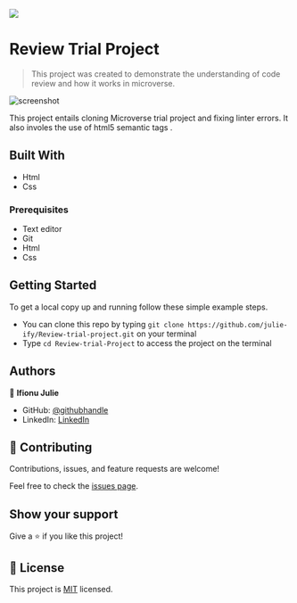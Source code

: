![](https://img.shields.io/badge/Microverse-blueviolet)

# Review Trial Project

> This project was created to demonstrate the understanding of code review and how it works in microverse.

![screenshot](./app_screenshot.png)

This project entails cloning Microverse trial project and fixing linter errors. It also involes the use of html5 semantic tags .

## Built With

- Html
- Css

### Prerequisites

- Text editor
- Git
- Html
- Css

## Getting Started

To get a local copy up and running follow these simple example steps.

- You can clone this repo by typing `git clone https://github.com/julie-ify/Review-trial-project.git` on your terminal
- Type `cd Review-trial-Project` to access the project on the terminal

## Authors

👤 **Ifionu Julie**

- GitHub: [@githubhandle](https://github.com/julie-ify)
- LinkedIn: [LinkedIn](https://www.linkedin.com/in/juliana-ifionu-4a9492212/)

## 🤝 Contributing

Contributions, issues, and feature requests are welcome!

Feel free to check the [issues page](https://github.com/julie-ify/Review-trial-project/issues).

## Show your support

Give a ⭐️ if you like this project!

## 📝 License

This project is [MIT](./MIT.md) licensed.
